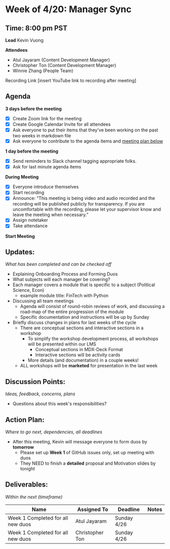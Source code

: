 # Week of 4/20: Manager Sync
## Time: 8:00 pm PST

**Lead**
Kevin Vuong

**Attendees**
* Atul Jayaram (Content Development Manager)
* Christopher Ton (Content Development Manager)
* Winnie Zhang (People Team)

Recording Link
[insert YouTube link to recording after meeting]

## Agenda
**3 days before the meeting**
- [x] Create Zoom link for the meeting
- [x] Create Google Calendar Invite for all attendees
- [x] Ask everyone to put their items that they've been working on the past two weeks in markdown file
- [x] Ask everyone to contribute to the agenda items and [meeting plan below](https://github.com/shreyagupta98/people/blob/master/meeting_template.md#updates)

**1 day before the meeting**
- [x] Send reminders to Slack channel tagging appropriate folks. 
- [x] Ask for last minute agenda items

**During Meeting**
- [x] Everyone introduce themselves
- [x] Start recording
- [x] Announce:
“This meeting is being video and audio recorded and the recording will be published publicly for transparency. If you are uncomfortable with the recording, please let your supervisor know and leave the meeting when necessary.”
- [x] Assign notetaker
- [x] Take attendance

**Start Meeting**

## Updates:
*What has been completed and can be checked off*

* Explaining Onboarding Process and Forming Duos
* What subjects will each manager be covering?
* Each manager covers a module that is specific to a subject (Political Science, Econ)
  * example module title: FinTech with Python
* Discussing all team meetings
  * Agenda will consist of round-robin reviews of work, and discussing a road-map of the entire progression of the module
  * Specific documentation and instructions will be up by Sunday
* Briefly discuss changes in plans for last weeks of the cycle
  * There are conceptual sections and interactive sections in a workshop
    * To simplify the workshop development process, all workshops will be presented within our LMS
      * Conceptual sections in MDX-Deck Format
      * Interactive sections will be activity cards
    * More details (and documentation) in a couple weeks!
  * ALL workshops will be **marketed** for presentation in the last week 

## Discussion Points:
*Ideas, feedback, concerns, plans*
* Questions about this week's responsibilities?

## Action Plan:
*Where to go next, dependencies, all deadlines*
* After this meeting, Kevin will message everyone to form duos by **tomorrow**
  * Please set up **Week 1** of GitHub issues only, set up meeting with duos  
  * They NEED to finish a **detailed** proposal and Motivation slides by tonight 

## Deliverables:
*Within the next (timeframe)*

Name  | Assigned To | Deadline | Notes
------|-------------|----------|------
Week 1 Completed for all new duos | Atul Jayaram | Sunday 4/26 |  
Week 1 Completed for all new duos | Christopher Ton | Sunday 4/26 | 
